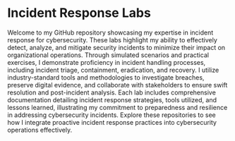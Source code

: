 # Incident Response Labs

Welcome to my GitHub repository showcasing my expertise in incident response for cybersecurity. These labs highlight my ability to effectively detect, analyze, and mitigate security incidents to minimize their impact on organizational operations. Through simulated scenarios and practical exercises, I demonstrate proficiency in incident handling processes, including incident triage, containment, eradication, and recovery. I utilize industry-standard tools and methodologies to investigate breaches, preserve digital evidence, and collaborate with stakeholders to ensure swift resolution and post-incident analysis. Each lab includes comprehensive documentation detailing incident response strategies, tools utilized, and lessons learned, illustrating my commitment to preparedness and resilience in addressing cybersecurity incidents. Explore these repositories to see how I integrate proactive incident response practices into cybersecurity operations effectively.
